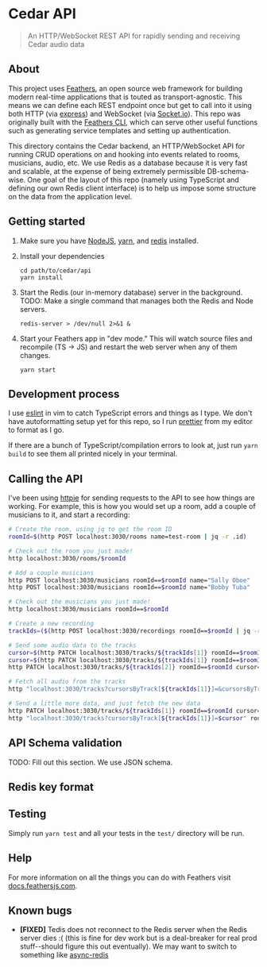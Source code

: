 # Cedar API

> An HTTP/WebSocket REST API for rapidly sending and receiving Cedar audio data

## About

This project uses [Feathers](http://feathersjs.com), an open source web
framework for building modern real-time applications that is touted as
transport-agnostic. This means we can define each REST endpoint once but get to
call into it using both HTTP (via [express](https://expressjs.com/)) and
WebSocket (via [Socket.io](https://socket.io/)). This repo was originally built
with the [Feathers
CLI](https://docs.feathersjs.com/guides/basics/generator.html), which can serve
other useful functions such as generating service templates and setting up
authentication.

This directory contains the Cedar backend, an HTTP/WebSocket API for running
CRUD operations on and hooking into events related to rooms, musicians, audio,
etc. We use Redis as a database because it is very fast and scalable, at the
expense of being extremely permissible DB-schema-wise. One goal of the layout
of this repo (namely using TypeScript and defining our own Redis client
interface) is to help us impose some structure on the data from the application
level.

## Getting started

1. Make sure you have [NodeJS](https://nodejs.org/),
   [yarn](https://yarnpkg.com/getting-started/install), and
   [redis](https://redis.io/) installed.

2. Install your dependencies

    ```
    cd path/to/cedar/api
    yarn install
    ```

3. Start the Redis (our in-memory database) server in the background. TODO:
   Make a single command that manages both the Redis and Node servers.

    ```
    redis-server > /dev/null 2>&1 &
    ```

4. Start your Feathers app in "dev mode." This will watch source files and
   recompile (TS -> JS) and restart the web server when any of them changes.

    ```
    yarn start
    ```

## Development process

I use [eslint](https://eslint.org/) in vim to catch TypeScript errors and
things as I type. We don't have autoformatting setup yet for this repo, so I
run [prettier](https://prettier.io/) from my editor to format as I go.

If there are a bunch of TypeScript/compilation errors to look at, just run
`yarn build` to see them all printed nicely in your terminal.

## Calling the API

I've been using [httpie](https://httpie.org/) for sending requests to the API
to see how things are working. For example, this is how you would set up a room,
add a couple of musicians to it, and start a recording:

```bash
# Create the room, using jq to get the room ID
roomId=$(http POST localhost:3030/rooms name=test-room | jq -r .id)

# Check out the room you just made!
http localhost:3030/rooms/$roomId

# Add a couple musicians
http POST localhost:3030/musicians roomId==$roomId name="Sally Oboe"
http POST localhost:3030/musicians roomId==$roomId name="Bobby Tuba"

# Check out the musicians you just made!
http localhost:3030/musicians roomId==$roomId

# Create a new recording
trackIds=($(http POST localhost:3030/recordings roomId==$roomId | jq -r ".trackIds[]"))

# Send some audio data to the tracks
cursor=$(http PATCH localhost:3030/tracks/${trackIds[1]} roomId==$roomId cursor= data:='["abc", "def"]' | jq -r .cursor)
cursor=$(http PATCH localhost:3030/tracks/${trackIds[1]} roomId==$roomId cursor=$cursor data:='["ghi"]' | jq -r .cursor)
http PATCH localhost:3030/tracks/${trackIds[2]} roomId==$roomId cursor= data:='["hello world"]'

# Fetch all audio from the tracks
http "localhost:3030/tracks?cursorsByTrack[${trackIds[1]}]=&cursorsByTrack[${trackIds[2]}]=" roomId==$roomId

# Send a little more data, and just fetch the new data
http PATCH localhost:3030/tracks/${trackIds[1]} roomId==$roomId cursor=$cursor data:='["some", "new", "data"]'
http "localhost:3030/tracks?cursorsByTrack[${trackIds[1]}]=$cursor" roomId==$roomId
```

## API Schema validation

TODO: Fill out this section. We use JSON schema.

## Redis key format

## Testing

Simply run `yarn test` and all your tests in the `test/` directory will be run.

## Help

For more information on all the things you can do with Feathers visit
[docs.feathersjs.com](http://docs.feathersjs.com).

## Known bugs

* **[FIXED]** Tedis does not reconnect to the Redis server when the Redis
  server dies :( (this is fine for dev work but is a deal-breaker for real prod
  stuff--should figure this out eventually). We may want to switch to something
  like [async-redis](https://www.npmjs.com/package/async-redis)
